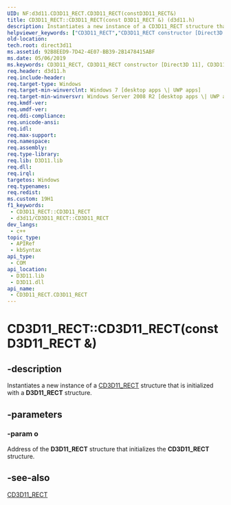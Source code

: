 ```yaml
---
UID: NF:d3d11.CD3D11_RECT.CD3D11_RECT(constD3D11_RECT&)
title: CD3D11_RECT::CD3D11_RECT(const D3D11_RECT &) (d3d11.h)
description: Instantiates a new instance of a CD3D11_RECT structure that is initialized with a D3D11_RECT structure.
helpviewer_keywords: ["CD3D11_RECT","CD3D11_RECT constructor [Direct3D 11]","CD3D11_RECT constructor [Direct3D 11]","CD3D11_RECT interface","CD3D11_RECT interface [Direct3D 11]","CD3D11_RECT constructor","CD3D11_RECT.CD3D11_RECT","CD3D11_RECT.CD3D11_RECT(const D3D11_RECT &)","CD3D11_RECT::CD3D11_RECT","CD3D11_RECT::CD3D11_RECT()","CD3D11_RECT::CD3D11_RECT(const D3D11_RECT &)","d3d11/CD3D11_RECT::CD3D11_RECT","direct3d11.cd3d11_rect_cd3d11_rect"]
old-location: 
tech.root: direct3d11
ms.assetid: 92B8EED9-7D42-4E07-BB39-2B1478415ABF
ms.date: 05/06/2019
ms.keywords: CD3D11_RECT, CD3D11_RECT constructor [Direct3D 11], CD3D11_RECT constructor [Direct3D 11],CD3D11_RECT interface, CD3D11_RECT interface [Direct3D 11],CD3D11_RECT constructor, CD3D11_RECT.CD3D11_RECT, CD3D11_RECT.CD3D11_RECT(const D3D11_RECT &), CD3D11_RECT::CD3D11_RECT, CD3D11_RECT::CD3D11_RECT(), CD3D11_RECT::CD3D11_RECT(const D3D11_RECT &), d3d11/CD3D11_RECT::CD3D11_RECT, direct3d11.cd3d11_rect_cd3d11_rect
req.header: d3d11.h
req.include-header: 
req.target-type: Windows
req.target-min-winverclnt: Windows 7 [desktop apps \| UWP apps]
req.target-min-winversvr: Windows Server 2008 R2 [desktop apps \| UWP apps]
req.kmdf-ver: 
req.umdf-ver: 
req.ddi-compliance: 
req.unicode-ansi: 
req.idl: 
req.max-support: 
req.namespace: 
req.assembly: 
req.type-library: 
req.lib: D3D11.lib
req.dll: 
req.irql: 
targetos: Windows
req.typenames: 
req.redist: 
ms.custom: 19H1
f1_keywords:
 - CD3D11_RECT::CD3D11_RECT
 - d3d11/CD3D11_RECT::CD3D11_RECT
dev_langs:
 - c++
topic_type:
 - APIRef
 - kbSyntax
api_type:
 - COM
api_location:
 - D3D11.lib
 - D3D11.dll
api_name:
 - CD3D11_RECT.CD3D11_RECT
---
```


# CD3D11_RECT::CD3D11_RECT(const D3D11_RECT &)


## -description

Instantiates a new instance of a <a href="https://msdn.microsoft.com/737B47A3-E609-48E4-A0B6-017206E500B1">CD3D11_RECT</a> structure that is initialized with a **D3D11_RECT** structure.

## -parameters

### -param o

Address of the **D3D11_RECT** structure that initializes the **CD3D11_RECT** structure.

## -see-also

<a href="https://msdn.microsoft.com/737B47A3-E609-48E4-A0B6-017206E500B1">CD3D11_RECT</a>

